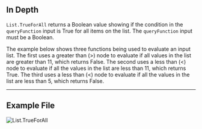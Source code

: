 ## In Depth
`List.TrueForAll` returns a Boolean value showing if the condition in the `queryFunction` input is True for all items on the list. The `queryFunction` input must be a Boolean.

The example below shows three functions being used to evaluate an input list. The first uses a greater than (>) node to evaluate if all values in the list are greater than 11, which returns False. The second uses a less than (<) node to evaluate if all the values in the list are less than 11, which returns True. The third uses a less than (<) node to evaluate if all the values in the list are less than 5, which returns False.
___
## Example File

![List.TrueForAll](./List.TrueForAll_img.jpg)
